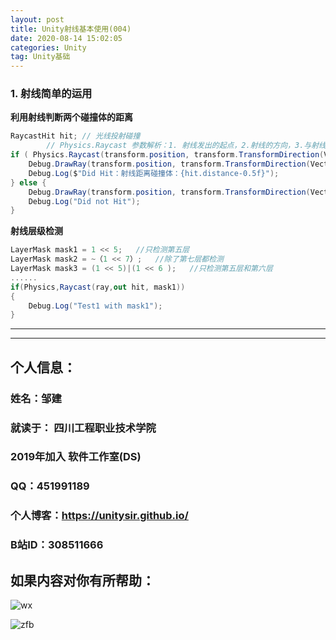 ```yaml
---
layout: post
title: Unity射线基本使用(004)
date: 2020-08-14 15:02:05
categories: Unity
tag: Unity基础
---
```


### 1. 射线简单的运用

**利用射线判断两个碰撞体的距离**

```C#
RaycastHit hit; // 光线投射碰撞
        // Physics.Raycast 参数解析：1. 射线发出的起点，2.射线的方向，3.与射线相交的碰撞体，4.射线的距离
if ( Physics.Raycast(transform.position, transform.TransformDirection(Vector3.forward), out hit, Mathf.Infinity) ) {
    Debug.DrawRay(transform.position, transform.TransformDirection(Vector3.forward) * hit.distance, Color.yellow);
    Debug.Log($"Did Hit：射线距离碰撞体：{hit.distance-0.5f}");
} else {
    Debug.DrawRay(transform.position, transform.TransformDirection(Vector3.forward) * 1000, Color.white);
    Debug.Log("Did not Hit");
}
```



**射线层级检测**

```C#
LayerMask mask1 = 1 << 5;   //只检测第五层
LayerMask mask2 = ~（1 << 7）;   //除了第七层都检测
LayerMask mask3 = (1 << 5)|(1 << 6 );   //只检测第五层和第六层
......
if(Physics,Raycast(ray,out hit, mask1))
{
	Debug.Log("Test1 with mask1");
}
```





---

---


## 个人信息：
### 姓名：邹建
### 就读于： 四川工程职业技术学院
### 2019年加入 软件工作室(DS)
### QQ：451991189
### 个人博客：https://unitysir.github.io/
### B站ID：308511666

## 如果内容对你有所帮助：
![wx](https://pic4.zhimg.com/v2-87fbc8ee6ab3fd92f423d414d039b627_b.jpeg)

![zfb](https://pic2.zhimg.com/v2-b8ab4acf7899b2ced11287cdbd8279b5_b.jpeg)